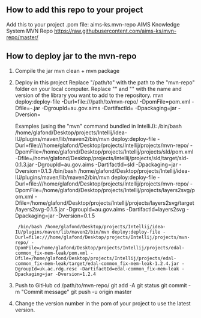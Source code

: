 How to add this repo to your project
------------------------------------

Add this to your project .pom file:
    <repositories>
        <!-- AIMS ks maven repository on GitHub -->
        <repository>
            <id>aims-ks.mvn-repo</id>
            <name>AIMS Knowledge System MVN Repo</name>
            <url>https://raw.githubusercontent.com/aims-ks/mvn-repo/master/</url>
        </repository>
    </repositories>


How to deploy jar to the mvn-repo
---------------------------------

1. Compile the jar
	mvn clean + mvn package

2. Deploy in this project
	Replace "/path/to" with the path to the "mvn-repo" folder on your local computer.
	Replace "<LIBRARY>" and "<VERSION>" with the name and version of the library you want to add to the repository.
		mvn deploy:deploy-file -Durl=file:///path/to/mvn-repo/ -DpomFile=pom.xml -Dfile=<LIBRARY>-<VERSION>.jar -DgroupId=au.gov.aims -DartifactId=<LIBRARY> -Dpackaging=jar -Dversion=<VERSION>

	Examples (using the "mvn" command bundled in IntelliJ):
		/bin/bash /home/glafond/Desktop/projects/Intellij/idea-IU/plugins/maven/lib/maven2/bin/mvn deploy:deploy-file -Durl=file:///home/glafond/Desktop/projects/Intellij/projects/mvn-repo/ -DpomFile=/home/glafond/Desktop/projects/Intellij/projects/sld/pom.xml -Dfile=/home/glafond/Desktop/projects/Intellij/projects/sld/target/sld-0.1.3.jar -DgroupId=au.gov.aims -DartifactId=sld -Dpackaging=jar -Dversion=0.1.3
		/bin/bash /home/glafond/Desktop/projects/Intellij/idea-IU/plugins/maven/lib/maven2/bin/mvn deploy:deploy-file -Durl=file:///home/glafond/Desktop/projects/Intellij/projects/mvn-repo/ -DpomFile=/home/glafond/Desktop/projects/Intellij/projects/layers2svg/pom.xml -Dfile=/home/glafond/Desktop/projects/Intellij/projects/layers2svg/target/layers2svg-0.1.5.jar -DgroupId=au.gov.aims -DartifactId=layers2svg -Dpackaging=jar -Dversion=0.1.5

		/bin/bash /home/glafond/Desktop/projects/Intellij/idea-IU/plugins/maven/lib/maven2/bin/mvn deploy:deploy-file -Durl=file:///home/glafond/Desktop/projects/Intellij/projects/mvn-repo/ -DpomFile=/home/glafond/Desktop/projects/Intellij/projects/edal-common_fix-mem-leak/pom.xml -Dfile=/home/glafond/Desktop/projects/Intellij/projects/edal-common_fix-mem-leak/target/edal-common_fix-mem-leak-1.2.4.jar -DgroupId=uk.ac.rdg.resc -DartifactId=edal-common_fix-mem-leak -Dpackaging=jar -Dversion=1.2.4

3. Push to GitHub
	cd /path/to/mvn-repo/
	git add -A
	git status
	git commit -m "Commit message"
	git push -u origin master

4. Change the version number in the pom of your project to use the latest version.
